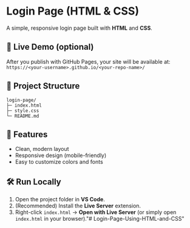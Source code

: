 # Login Page (HTML & CSS)

A simple, responsive login page built with **HTML** and **CSS**.

## 🚀 Live Demo (optional)
After you publish with GitHub Pages, your site will be available at:
`https://<your-username>.github.io/<your-repo-name>/`

## 📁 Project Structure
```
login-page/
├─ index.html
├─ style.css
└─ README.md
```

## 🧩 Features
- Clean, modern layout
- Responsive design (mobile-friendly)
- Easy to customize colors and fonts

## 🛠️ Run Locally
1. Open the project folder in **VS Code**.
2. (Recommended) Install the **Live Server** extension.
3. Right-click `index.html` → **Open with Live Server** (or simply open `index.html` in your browser)."# Login-Page-Using-HTML-and-CSS" 
